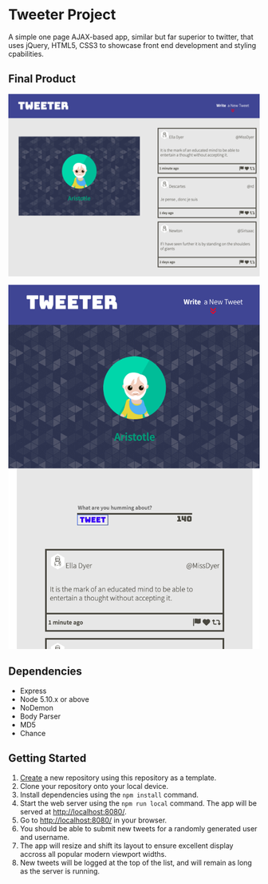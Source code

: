 # Tweeter Project
A simple one page AJAX-based app, similar but far superior to twitter, that uses jQuery, HTML5, CSS3 to showcase front end development and styling cpabilities. 

## Final Product

!["Screenshot of Home Page for Desktop"](https://github.com/t-smift/tweeter/blob/master/docs/full-width-home.png?raw=true)

!["Screenshot of Home Page for Mobile"](https://github.com/t-smift/tweeter/blob/master/docs/mobile-size-home.png?raw=true)
## Dependencies

- Express
- Node 5.10.x or above
- NoDemon
- Body Parser
- MD5
- Chance

## Getting Started

1. [Create](https://github.com/t-smift/tweeter) a new repository using this repository as a template.
2. Clone your repository onto your local device.
3. Install dependencies using the `npm install` command.
3. Start the web server using the `npm run local` command. The app will be served at <http://localhost:8080/>.
4. Go to <http://localhost:8080/> in your browser.
5. You should be able to submit new tweets for a randomly generated user and username.
6. The app will resize and shift its layout to ensure excellent display accross all popular modern viewport widths. 
7. New tweets will be logged at the top of the list, and will remain as long as the server is running. 


